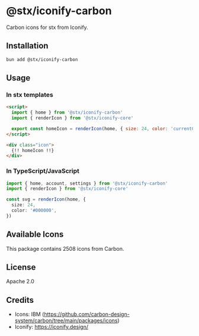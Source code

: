 # @stx/iconify-carbon

Carbon icons for stx from Iconify.

## Installation

```bash
bun add @stx/iconify-carbon
```

## Usage

### In stx templates

```html
<script>
  import { home } from '@stx/iconify-carbon'
  import { renderIcon } from '@stx/iconify-core'

  export const homeIcon = renderIcon(home, { size: 24, color: 'currentColor' })
</script>

<div class="icon">
  {!! homeIcon !!}
</div>
```

### In TypeScript/JavaScript

```typescript
import { home, account, settings } from '@stx/iconify-carbon'
import { renderIcon } from '@stx/iconify-core'

const svg = renderIcon(home, {
  size: 24,
  color: '#000000',
})
```

## Available Icons

This package contains 2508 icons from Carbon.

## License

Apache 2.0



## Credits

- Icons: IBM (https://github.com/carbon-design-system/carbon/tree/main/packages/icons)
- Iconify: https://iconify.design/
